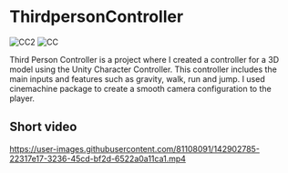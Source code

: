 # ThirdpersonController
![CC2](https://user-images.githubusercontent.com/81108091/142502104-708a1cd9-29f6-46f9-b53f-c2f5ffbcd12e.PNG)  ![CC](https://user-images.githubusercontent.com/81108091/142502098-a04e91ec-f9b5-49df-97a3-ab89ba265cd8.PNG)  

Third Person Controller is a project where I created a controller for a 3D model using the Unity Character Controller. This controller includes the main inputs and features such as gravity, walk, run and jump. I used cinemachine package to create a smooth camera configuration to the player.

## Short video
https://user-images.githubusercontent.com/81108091/142902785-22317e17-3236-45cd-bf2d-6522a0a11ca1.mp4
